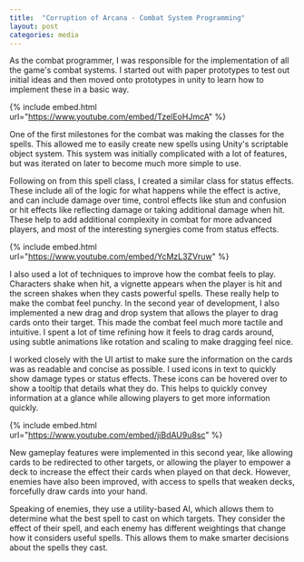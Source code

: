 ```yaml
---
title:  "Corruption of Arcana - Combat System Programming"
layout: post
categories: media
---
```


As the combat programmer, I was responsible for the implementation of all the game's combat systems. I started out with paper prototypes to test out initial ideas and then moved onto prototypes in unity to learn how to implement these in a basic way.


{% include embed.html url="https://www.youtube.com/embed/TzelEoHJmcA" %}

One of the first milestones for the combat was making the classes for the spells. This allowed me to easily create new spells using Unity's scriptable object system. This system was initially complicated with a lot of features, but was iterated on later to become much more simple to use.

Following on from this spell class, I created a similar class for status effects. These include all of the logic for what happens while the effect is active, and can include damage over time, control effects like stun and confusion or hit effects like reflecting damage or taking additional damage when hit. These help to add additional complexity in combat for more advanced players, and most of the interesting synergies come from status effects.

{% include embed.html url="https://www.youtube.com/embed/YcMzL3ZVruw" %}

I also used a lot of techniques to improve how the combat feels to play. Characters shake when hit, a vignette appears when the player is hit and the screen shakes when they casts powerful spells. These really help to make the combat feel punchy. In the second year of development, I also implemented a new drag and drop system that allows the player to drag cards onto their target. This made the combat feel much more tactile and intuitive. I spent a lot of time refining how it feels to drag cards around, using subtle animations like rotation and scaling to make dragging feel nice.

I worked closely with the UI artist to make sure the information on the cards was as readable and concise as possible. I used icons in text to quickly show damage types or status effects. These icons can be hovered over to show a tooltip that details what they do. This helps to quickly convey information at a glance while allowing players to get more information quickly.

{% include embed.html url="https://www.youtube.com/embed/jiBdAU9u8sc" %}

New gameplay features were implemented in this second year, like allowing cards to be redirected to other targets, or allowing the player to empower a deck to increase the effect their cards when played on that deck. However, enemies have also been improved, with access to spells that weaken decks, forcefully draw cards into your hand.

Speaking of enemies, they use a utility-based AI, which allows them to determine what the best spell to cast on which targets. They consider the effect of their spell, and each enemy has different weightings that change how it considers useful spells. This allows them to make smarter decisions about the spells they cast.
